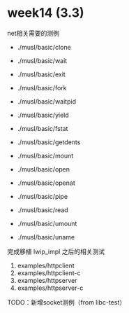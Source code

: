 # week14 (3.3)

net相关需要的测例
- ./musl/basic/clone
- ./musl/basic/wait
- ./musl/basic/exit
- ./musl/basic/fork
- ./musl/basic/waitpid
- ./musl/basic/yield

- ./musl/basic/fstat
- ./musl/basic/getdents
- ./musl/basic/mount
- ./musl/basic/open
- ./musl/basic/openat
- ./musl/basic/pipe
- ./musl/basic/read
- ./musl/basic/umount
- ./musl/basic/uname

完成移植 lwip_impl 之后的相关测试
1. examples/httpclient
2. examples/httpclient-c
3. examples/httpserver
4. examples/httpserver-c

TODO：新增socket测例（from libc-test）
